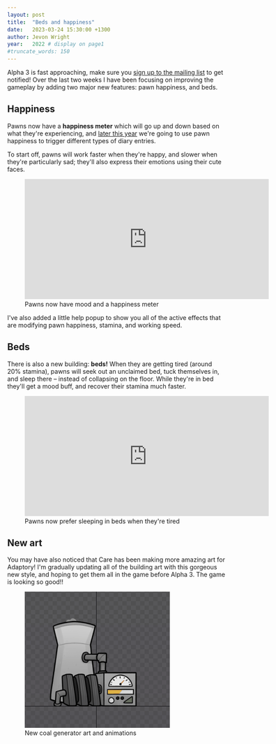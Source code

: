 ```yaml
---
layout: post
title:  "Beds and happiness"
date:   2023-03-24 15:30:00 +1300
author: Jevon Wright
year:   2022 # display on page1
#truncate_words: 150
---
```


Alpha 3 is fast approaching, make sure you [sign up to the mailing list](/updates)
to get notified! Over the last two weeks I have been focusing on improving
the gameplay by adding two major new features: pawn happiness, and beds.

## Happiness

Pawns now have a **happiness meter** which will go up and down based on what
they're experiencing, and [later this year](/2023/03/15/nzfc-interactive-development-fund) we're going to use
pawn happiness to trigger different types of diary entries.

To start off, pawns will work faster when they're happy, and slower when
they're particularly sad; they'll also express their emotions using
their cute faces.

<figure class="video">
  <iframe width="560" height="275" src="https://www.youtube.com/embed/phIGPnkKm4w" title="YouTube video player" frameborder="0" allow="accelerometer; autoplay; clipboard-write; encrypted-media; gyroscope; picture-in-picture" allowfullscreen></iframe>
  <figcaption>Pawns now have mood and a happiness meter</figcaption>
</figure>

I've also added a little help popup to show you all of the active effects
that are modifying pawn happiness, stamina, and working speed.

## Beds

There is also a new building: **beds!** When they are getting tired (around 20%
stamina), pawns will seek out an unclaimed bed, tuck themselves in, and sleep there –
instead of collapsing on the floor. While they're in bed they'll get a mood buff,
and recover their stamina much faster.

<figure class="video">
  <iframe width="560" height="275" src="https://www.youtube.com/embed/2aQtLmCqKNM" title="YouTube video player" frameborder="0" allow="accelerometer; autoplay; clipboard-write; encrypted-media; gyroscope; picture-in-picture" allowfullscreen></iframe>
  <figcaption>Pawns now prefer sleeping in beds when they're tired</figcaption>
</figure>

## New art

You may have also noticed that Care has been making more amazing art
for Adaptory! I'm gradually updating all of the building art with this
gorgeous new style, and hoping to get them all in the game before
Alpha 3. The game is looking so good!!

<figure class="image">
  <a href="/assets/screenshots/2023-03-24-coal-generator-new.gif"><img src="/assets/screenshots/2023-03-24-coal-generator-new.gif"></a>
  <figcaption>New coal generator art and animations</figcaption>
</figure>
